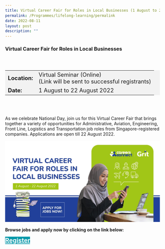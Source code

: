 ```yaml
---
title: Virtual Career Fair for Roles in Local Businesses (1 August to 22 August)
permalink: /Programmes/lifelong-learning/permalink
date: 2022-08-11
layout: post
description: ""
---
```

### Virtual Career Fair for Roles in Local Businesses ###

<div style="padding:25px 0 0 0">
	<table  style="font-size:130%; background-color:#f2f2f2">
		<tbody>
			<tr>
				 <td><b>Location:</b></td><td>Virtual Seminar (Online)<br>(Link will be sent to successful registrants)</td>
			</tr>
			<tr>
			 <td><b>Date:</b> </td><td>1 August to 22 August 2022</td>
			</tr>
		</tbody>
	</table>
<div>

<div style="padding:35px 0 0 0">
	<p>As we celebrate National Day, join us for this Virtual Career Fair that brings together a variety of opportunities for Administrative, Aviation, Engineering, Front Line, Logistics and Transportation job roles from Singapore-registered companies. Applications are open till 22 August 2022.</p>
	<img src="/images/Programmes%20(August%202022)/Roles%20in%20Local%20Businesses.jpg">
</div>
	<p><b>Browse jobs and apply now by clicking on the link below:</b></p>
<div>
	<a href="https://go.gov.sg/vcf-localbusinesses" style="font-size:20px; width:35%; height:60px; background-color:#0899AA; color:white" class="bp-button"><b>Register</b></a>
</div>